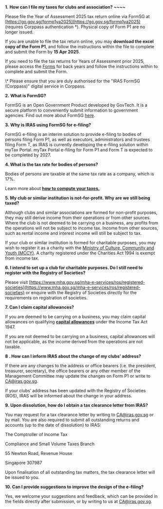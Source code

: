**1.** **How can I file my taxes for clubs and association?** **~~~~**

Please file the Year of Assessment 2025 tax return online via FormSG at [https://go.gov.sg/formp1ya2025](https://go.gov.sg/formp1ya2025) (requires Corppass authentication \*). Physical copy of Form P1 are no longer issued.

If you are unable to file the tax return online, you may **download the excel copy of the Form P1**, and follow the instructions within the file to complete and submit the Form by **15 Apr 2025**.

If you need to file the tax returns for Years of Assessment prior 2025, please access the [Forms](https://www.iras.gov.sg/quick-links/forms/other-taxes-and-services/clubs-and-associations) for back years and follow the instructions within to complete and submit the Form.

\\* Please ensure that you are duly authorised for the "IRAS FormSG (Corppass)" digital service in Corppass.

**2.** **What is FormSG?**

FormSG is an Open Government Product developed by GovTech. It is a secure platform to conveniently submit information to government agencies. Find out more about FormSG [here](https://guide.form.gov.sg/introduction/what-is-formsg).

**3.** **Why is IRAS using FormSG for e-filing?**

FormSG e-filing is an interim solution to provide e-filing to bodies of persons filing Form P1, as well as executors, administrators and trustees filing Form T, as IRAS is currently developing the e-filing solution within myTax Portal. myTax Portal e-filing for Form P1 and Form T is expected to be completed by 2027.

**4\. What is the tax rate for bodies of persons?**

Bodies of persons are taxable at the same tax rate as a company, which is 17%.

Learn more about **[how to compute your taxes.](https://www.iras.gov.sg/taxes/other-taxes/bodiesofpersons/overview_bodiesofpersons)**

**5\. My club or similar institution is not-for-profit. Why are we still being taxed?**

Although clubs and similar associations are formed for non-profit purposes, they may still derive income from their operations or from other sources. Where the club is not deemed to be carrying on a business, any profits
from the operations will not be subject to income tax. Income from other sources, such as rental income and interest income will still be subject to tax.

If your club or similar institution is formed for charitable purposes, you may wish to register it as a charity with the [Ministry of Culture, Community and Youth (MCCY)](http://www.mccy.gov.sg/). A charity registered
under the Charities Act 1994 is exempt from income tax.

**6\. I intend to set up a club for charitable purposes. Do I still need to register with the Registry of Societies?**

Please visit [https://www.mha.gov.sg/mha-e-services/ros/registered-societies](https://www.mha.gov.sg/mha-e-services/ros/registered-societies) or enquire with the Registry of Societies directly for the requirements on registration of societies.

**7\. Can I claim capital allowances?**

If you are deemed to be carrying on a business, you may claim capital allowances on qualifying [**capital allowances**](https://www.iras.gov.sg/taxes/corporate-income-tax/income-deductions-for-companies/claiming-allowances/capital-allowances) under the Income Tax Act 1947.

If you are not deemed to be carrying on a business, capital allowances will not be applicable, as the income derived from the operations are not taxable.

**8** **. How can I inform IRAS about the change of my clubs’ address?**

If there are any changes to the address or office bearers (i.e. the president, treasurer, secretary), the office bearers or any other member of the Management Committee may update the changes on Form P1 or write to [CA@iras.gov.sg](mailto:CA@iras.gov.sg).

If your clubs’ address has been updated with the Registry of Societies (ROS), IRAS will be informed about the change in your address.

**9.** **Upon dissolution, how do I obtain a tax clearance letter from IRAS?**

You may request for a tax clearance letter by writing to [CA@iras.gov.sg](mailto:CA@iras.gov.sg) or by mail. You are also required to submit all outstanding returns and accounts (up to the date of dissolution) to IRAS:

The Comptroller of Income Tax

Compliance and Small Volume Taxes Branch

55 Newton Road, Revenue House

Singapore 307987

Upon finalisation of all outstanding tax matters, the tax clearance letter will be issued to you.

**10. Can I provide suggestions to improve the design of the e-filing?**

Yes, we welcome your suggestions and feedback, which can be provided in the fields directly after submission, or by writing to us at [CA@iras.gov.sg](mailto:CA@iras.gov.sg).